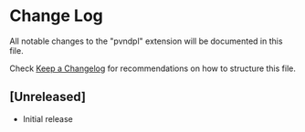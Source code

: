 # Change Log

All notable changes to the "pvndpl" extension will be documented in this file.

Check [Keep a Changelog](http://keepachangelog.com/) for recommendations on how to structure this file.

## [Unreleased]

- Initial release